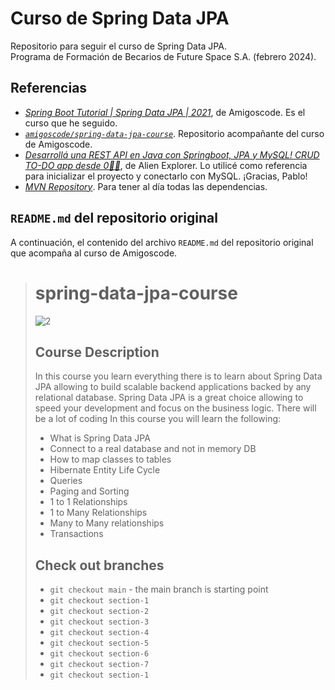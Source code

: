 # Curso de Spring Data JPA

Repositorio para seguir el curso de Spring Data JPA.  
Programa de Formación de Becarios de Future Space S.A. (febrero 2024).

## Referencias

* [*Spring Boot Tutorial | Spring Data JPA | 2021*](https://www.youtube.com/watch?v=8SGI_XS5OPw), de Amigoscode. Es el curso que he seguido.
* [*`amigoscode/spring-data-jpa-course`*](https://github.com/amigoscode/spring-data-jpa-course). Repositorio acompañante del curso de Amigoscode.
* [*Desarrollá una REST API en Java con Springboot, JPA y MySQL! CRUD TO-DO app desde 0👩‍💻*](https://www.youtube.com/watch?v=OkD1wBpPsNM), de Alien Explorer. Lo utilicé como referencia para inicializar el proyecto y conectarlo con MySQL. ¡Gracias, Pablo!
* [*MVN Repository*](https://mvnrepository.com/). Para tener al día todas las dependencias.

## `README.md` del repositorio original

A continuación, el contenido del archivo `README.md` del repositorio original que acompaña al curso de Amigoscode.

> # spring-data-jpa-course
> 
> ![2](https://user-images.githubusercontent.com/40702606/103156831-dfce9b00-47a4-11eb-9551-af8ffee11bd0.png)
> 
> ## Course Description
> 
> In this course you learn everything there is to learn about Spring Data JPA allowing to build scalable backend applications backed by any relational database. Spring Data JPA is a great choice allowing to speed your development and focus on the business logic. There will be a lot of coding In this course you will learn the following:
> 
> - What is Spring Data JPA
> - Connect to a real database and not in memory DB
> - How to map classes to tables
> - Hibernate Entity Life Cycle
> - Queries
> - Paging and Sorting
> - 1 to 1 Relationships
> - 1 to Many Relationships
> - Many to Many relationships
> - Transactions
> 
> ## Check out branches
> 
> - `git checkout main` - the main branch is starting point
> - `git checkout section-1`
> - `git checkout section-2`
> - `git checkout section-3`
> - `git checkout section-4`
> - `git checkout section-5`
> - `git checkout section-6`
> - `git checkout section-7`
> - `git checkout section-1`
> 